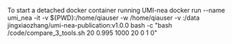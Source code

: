 To start a detached docker container running UMI-nea
docker run --name umi_nea -it -v ${PWD}:/home/qiauser -w /home/qiauser -v <data>:/data jingxiaozhang/umi-nea-publication:v1.0.0 bash -c "bash /code/compare_3_tools.sh 20 0.995 1000 20 0 1 0"
